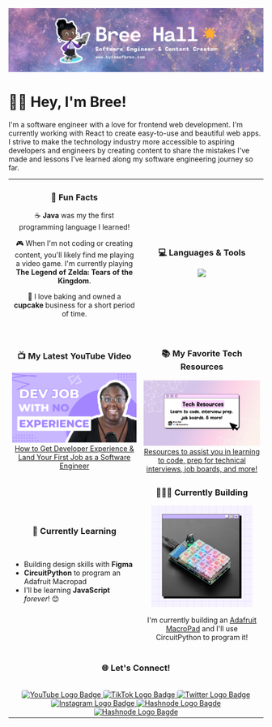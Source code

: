 ![Bree Hall Github Banner](img/Github-ReadMe-Banner-Thin.png)

# 👋🏾 Hey, I'm Bree!

I'm a software engineer with a love for frontend web development. I'm currently working with React to create easy-to-use and beautiful web apps. I strive to make the technology industry more accessible to aspiring developers and engineers by creating content to share the mistakes I've made and lessons I've learned along my software engineering journey so far.

<table>
  <tr>
    <td align="center">
        <h3>💫 Fun Facts</h3>
        <p>☕️ <strong>Java</strong> was my the first programming language I learned!</p>
        <p>🎮 When I'm not coding or creating content, you'll likely find me playing a video game. I'm currently playing <strong>The Legend of Zelda: Tears of the Kingdom</strong>.</p>
        <p>🧁 I love baking and owned a <strong>cupcake</strong> business for a short period of time.</p>
        <br/>
    </td>
    <td align="center">
        <h3>💻 Languages & Tools</h3>
        <img style="text-align: center;" src="https://skillicons.dev/icons?i=html,css,sass,emotion,js,ts,react,nextjs,vercel,vscode,git,github&perline=4">
    </td>
  </tr>
  <tr>
    <td align="center"> 
        <h3>📺 My Latest YouTube Video</h3>
        <a href="https://youtu.be/hLGV3gz3c7w">
            <img src="img/latest-thumb.png" alt="How to get developer experience and land your first role as a software enginner youtube video thumbnail">
            How to Get Developer Experience & Land Your First Job as a Software Engineer
        </a>
    </td>
    <td align="center">
        <h3>📚 My Favorite Tech Resources</h3>
        <a href="https://bytesofbree.hashnode.dev/tech-resources">
            <img src="img/tech-resources.png">
            Resources to assist you in learning to code, prep for technical interviews, job boards, and more!
        </a>
    </td>
   </tr> 
   <tr>
    <td>
        <h3 style="text-align: center" align="center" valign="top">📖 Currently Learning</h3><br>
        <ul>
            <li>Building design skills with <strong>Figma</strong> </li>
            <li><strong>CircuitPython</strong> to program an Adafruit Macropad</li>
            <li>I'll be learning <strong>JavaScript</strong> <em>forever</em>! 😊 </li>
        </ul>
    </td>
    <td align="center">
        <h3>👷🏾‍♀️ Currently Building</h3>
        <img src="img/current-work.png" width="200px">
        <p>I'm currently building an <a href="https://learn.adafruit.com/adafruit-macropad-rp2040/overview">Adafruit MacroPad</a> and I'll use CircuitPython to program it!</p> 
    </td>
  </tr>
  <tr>
    <td colspan="2" align="center"> 
        <h3>🌐 Let's Connect!</h3><br>
        <a href="https://www.youtube.com/@bytesofbree">
            <img 
                src="https://img.shields.io/badge/YouTube-FF0000?style=for-the-badge&logo=youtube&logoColor=white"
                alt="YouTube Logo Badge"
                style="border-radius: 4px;"
            >
        </a>
        <a href="https://www.tiktok.com/@bytesofbree">
            <img 
                src="https://img.shields.io/badge/TikTok-000000?style=for-the-badge&logo=tiktok&logoColor=white"
                alt="TikTok Logo Badge"
                style="border-radius: 4px;"
            >
        </a>
        <a href="https://www.twitter.com/bytesofbree">
            <img 
                src="https://img.shields.io/badge/Twitter-1DA1F2?style=for-the-badge&logo=twitter&logoColor=white"
                alt="Twitter Logo Badge"
                style="border-radius: 4px;"
            >
        </a>
        <a href="https://www.instagram.com/bytesofbree">
            <img 
                src="https://img.shields.io/badge/Instagram-E4405F?style=for-the-badge&logo=instagram&logoColor=white"
                alt="Instagram Logo Badge"
                style="border-radius: 4px;"
            >
        </a>
        <a href="https://bytesofbree.hashnode.dev/">
            <img 
                src="https://img.shields.io/badge/Hashnode-2962FF.svg?style=for-the-badge&logo=Hashnode&logoColor=white"
                alt="Hashnode Logo Bagde"
                style="border-radius: 4px;"
            >
        </a>
        <a href="https://dev.to/bytesofbree">
            <img 
                src="https://img.shields.io/badge/dev.to-0A0A0A.svg?style=for-the-badge&logo=devdotto&logoColor=white"
                alt="Hashnode Logo Bagde"
                style="border-radius: 4px;"
            >
        </a>
    </td>
  </tr>
</table>
